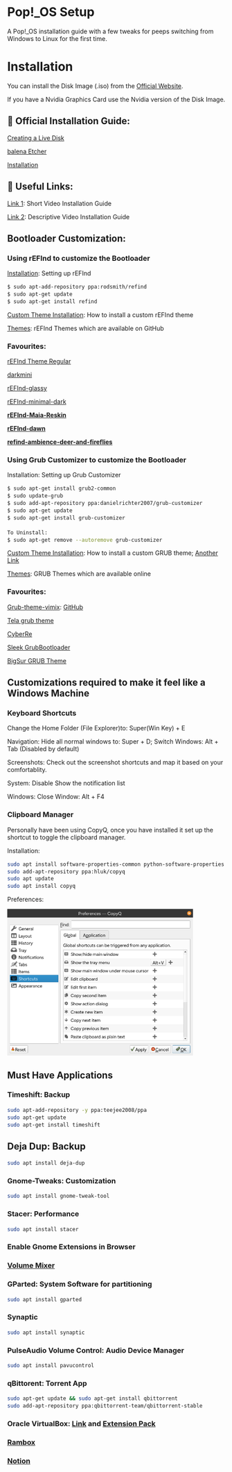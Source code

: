 # Pop!_OS Setup
A Pop!_OS  installation guide with a few tweaks for peeps switching from Windows to Linux for the first time.

# Installation

You can install the Disk Image (.iso) from the [Official Website](https://pop.system76.com/).

If you have a Nvidia Graphics Card use the Nvidia version of the Disk Image.

## 📕 Official Installation Guide:

[Creating a Live Disk](https://support.system76.com/articles/live-disk)

[balena Etcher](https://www.balena.io/etcher/) 

[Installation](https://support.system76.com/articles/install-pop)

## 🔗 Useful Links:

[Link 1](https://www.youtube.com/watch?v=EXZ7_DVxztQ): Short Video Installation Guide

[Link 2](https://www.youtube.com/watch?v=3Rcxjx3H9jo): Descriptive Video Installation Guide

## Bootloader Customization:

### Using rEFInd to customize the Bootloader

[Installation](https://www.youtube.com/watch?v=bg0BV5ZJCZU): Setting up rEFInd

```bash
$ sudo apt-add-repository ppa:rodsmith/refind
$ sudo apt-get update
$ sudo apt-get install refind
```

[Custom Theme Installation](https://www.youtube.com/watch?v=g2YYC1f3mnw): How to install a custom rEFInd theme

[Themes](https://github.com/topics/refind-theme): rEFInd Themes which are available on GitHub

### Favourites:

[rEFInd Theme Regular](https://github.com/bobafetthotmail/refind-theme-regular)

[darkmini](https://github.com/LightAir/darkmini)

[rEFInd-glassy](https://github.com/Pr0cella/rEFInd-glassy)

[rEFInd-minimal-dark](https://github.com/PillTime/rEFInd-minimal-dark)

**[rEFInd-Maia-Reskin](https://github.com/Fantailed/Refind-Maia-Reskin)**

**[rEFInd-dawn](https://github.com/ajlende/rEFInd-dawn)**

**[refind-ambience-deer-and-fireflies](https://github.com/jpmvferreira/refind-ambience-deer-and-fireflies)**

### Using Grub Customizer to customize the Bootloader

Installation: Setting up Grub Customizer

```bash
$ sudo apt-get install grub2-common
$ sudo update-grub
$ sudo add-apt-repository ppa:danielrichter2007/grub-customizer
$ sudo apt-get update
$ sudo apt-get install grub-customizer

To Uninstall:
$ sudo apt-get remove --autoremove grub-customizer
```

[Custom Theme Installation](https://www.youtube.com/watch?v=3s7qBJ-H7vw): How to install a custom GRUB theme; [Another Link](https://www.youtube.com/watch?v=BAyzHP1Cqb0)

[Themes](https://www.gnome-look.org/browse?cat=135&ord=rating): GRUB Themes which are available online

### Favourites:

[Grub-theme-vimix](https://www.gnome-look.org/p/1009236): [GitHub](https://github.com/vinceliuice/grub2-themes)

[Tela grub theme](https://www.gnome-look.org/p/1307852)

[CyberRe](https://www.gnome-look.org/p/1420727)

[Sleek GrubBootloader](https://www.gnome-look.org/p/1414997)

[BigSur GRUB Theme](https://www.gnome-look.org/p/1443844)

## Customizations required to make it feel like a Windows Machine

### Keyboard Shortcuts

Change the Home Folder (File Explorer)to: Super(Win Key) + E

Navigation: Hide all normal windows to: Super + D; Switch Windows: Alt + Tab (Disabled by default)

Screenshots: Check out the screenshot shortcuts and map it based on your comfortablity.

System: Disable Show the notification list 

Windows: Close Window: Alt + F4

### Clipboard Manager

Personally have been using CopyQ, once you have installed it set up the shortcut to toggle the clipboard manager.

Installation:

```bash
sudo apt install software-properties-common python-software-properties
sudo add-apt-repository ppa:hluk/copyq
sudo apt update
sudo apt install copyq
```

Preferences:

<img title="" src="Pop!_OS/CopyQ Preference.png" alt="Untitled" data-align="center" width="429">

## Must Have Applications

### Timeshift: Backup

```bash
sudo apt-add-repository -y ppa:teejee2008/ppa
sudo apt-get update
sudo apt-get install timeshift
```

## Deja Dup: Backup

```bash
sudo apt install deja-dup
```

### Gnome-Tweaks: Customization

```bash
sudo apt install gnome-tweak-tool
```

### Stacer: Performance

```bash
sudo apt install stacer
```

### Enable Gnome Extensions in Browser

### [Volume Mixer](https://extensions.gnome.org/extension/3499/application-volume-mixer/)

### GParted: System Software for partitioning

```bash
sudo apt install gparted
```

### Synaptic

```bash
sudo apt install synaptic
```

### PulseAudio Volume Control: Audio Device Manager

```bash
sudo apt install pavucontrol
```

### qBittorent: Torrent App

```bash
sudo apt-get update && sudo apt-get install qbittorrent
sudo add-apt-repository ppa:qbittorrent-team/qbittorrent-stable
```

### Oracle VirtualBox: [Link](https://download.virtualbox.org/virtualbox/6.1.26/virtualbox-6.1_6.1.26-145957~Ubuntu~eoan_amd64.deb) and [Extension Pack](https://download.virtualbox.org/virtualbox/6.1.26/Oracle_VM_VirtualBox_Extension_Pack-6.1.26.vbox-extpack)

### [Rambox](https://rambox.pro/api/downloadCE?os=linux&filetype=AppImage&arch=x86_64)

### [Notion](https://github.com/davidbailey00/notion-linux/releases/download/v2.0.6-windows/notion-desktop_2.0.6_amd64.deb)
